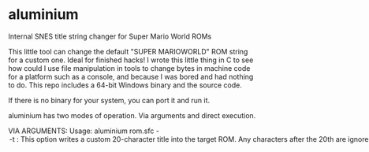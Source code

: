 # aluminium

Internal SNES title string changer for Super Mario World ROMs

This little tool can change the default "SUPER MARIOWORLD" ROM string for a custom one. Ideal for finished hacks!
I wrote this little thing in C to see how could I use file manipulation in tools to change bytes in machine code for a platform such as a console, and because I was bored and had nothing to do. This repo includes a 64-bit Windows binary and the source code.

If there is no binary for your system, you can port it and run it.

aluminium has two modes of operation. Via arguments and direct execution.

VIA ARGUMENTS:
Usage: aluminium rom.sfc -<option>
  -t <TITLE>: This option writes a custom 20-character title into the target ROM. Any characters after the 20th are ignored, and this is by design.
  -d: Displays part of the target ROM's information
  -r: Restores the target ROM's original game string. The original string is "SUPER MARIOWORLD\20h\20h\20h\20h\20h".
  
UNDER DIRECT EXECUTION:
1. Open up aluminium.
2. Input ROM filename.
3. Type the new title, or type a special command into the prompt.

"restore": Restores the target ROM's original game string. The original string is "SUPER MARIOWORLD\20h\20h\20h\20h\20h".
"exit": Quits without doing anything.


BUILD INSTRUCTIONS:
For Windows, MinGW64 is needed to use GNU make and GCC natively. For Linux, the base-devel package is required.
To build, just type "make" in a terminal.
